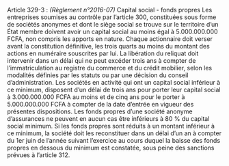 Article 329-3 : _(Règlement n°2016-07)_ Capital social - fonds propres
Les entreprises soumises au contrôle par l’article 300, constituées sous forme de sociétés anonymes et dont le siège social se trouve sur le territoire d’un État membre doivent avoir un capital social au moins égal à 5.000.000.000 FCFA, non compris les apports en nature. Chaque actionnaire doit verser avant la constitution définitive, les trois quarts au moins du montant des actions en numéraire souscrites par lui.
La libération du reliquat doit intervenir dans un délai qui ne peut excéder trois ans à compter de l’immatriculation au registre du commerce et du crédit mobilier, selon les modalités définies par les statuts ou par une décision du conseil d’administration.
Les sociétés en activité qui ont un capital social inférieur à ce minimum, disposent d’un délai de trois ans pour porter leur capital social à 3.000.000.000 FCFA au moins et de cinq ans pour le porter à 5.000.000.000 FCFA à compter de la date d’entrée en vigueur des présentes dispositions.
Les fonds propres d’une société anonyme d’assurances ne peuvent en aucun cas être inférieurs à 80 % du capital social minimum. Si les fonds propres sont réduits à un montant inférieur à ce minimum, la société doit les reconstituer dans un délai d’un an à compter du 1er juin de l’année suivant l’exercice au cours duquel la baisse des fonds propres en dessous du minimum est constatée, sous peine des sanctions prévues à l’article 312.